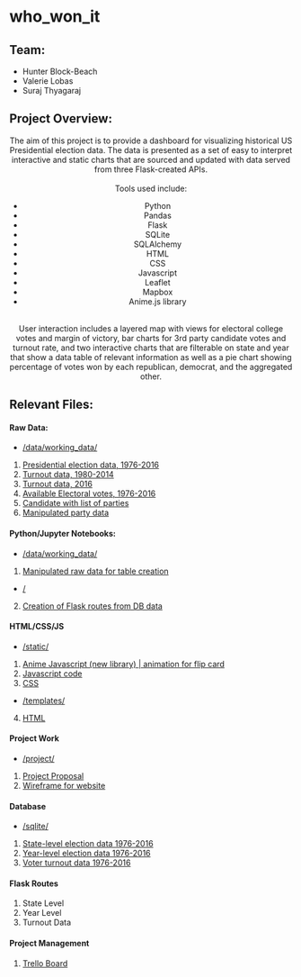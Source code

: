 # who_won_it

## Team:
- Hunter Block-Beach
- Valerie Lobas
- Suraj Thyagaraj

## Project Overview:
<div align="center"> <p> The aim of this project is to provide a dashboard for visualizing historical US Presidential election data. The data is presented as a set of easy to interpret interactive and static charts that are sourced and updated with data served from three Flask-created APIs.<br><br> Tools used include:
  
- Python
- Pandas
- Flask
- SQLite
- SQLAlchemy
- HTML
- CSS
- Javascript
- Leaflet
- Mapbox
- Anime.js library<br><br>

User interaction includes a layered map with views for electoral college votes and margin of victory, bar charts for 3rd party candidate votes and turnout rate, and two interactive charts that are filterable on state and year that show a data table of relevant information as well as a pie chart showing percentage of votes won by each republican, democrat, and the aggregated other. </div>           

</p>

## Relevant Files:

#### Raw Data:
* [/data/working_data/](data/working_data)
1.  [Presidential election data, 1976-2016](data/working_data/1976-2016-president.csv)
2. [Turnout data, 1980-2014](data/working_data/1980-2014_November_General_Election_Turnout_Rates.csv)
3. [Turnout data, 2016](data/working_data/2016_November_General_Election_Turnout_Rates.csv)
4. [Available Electoral votes, 1976-2016](data/working_data/Available_Electoral_votes.csv)
5. [Candidate with list of parties](data/working_data/parties.csv)
6. [Manipulated party data](data/working_data/allparties.csv)

#### Python/Jupyter Notebooks:
* [/data/working_data/](data/working_data)
1. [Manipulated raw data for table creation](politics_data_raw.ipynb)

* [/](/)
2. [Creation of Flask routes from DB data](/app.py)

#### HTML/CSS/JS

* [/static/](static)
1. [Anime Javascript (new library) | animation for flip card](static/anime.min.js)
2. [Javascript code](static/logic.js)
3. [CSS](static/style.css)

* [/templates/](templates)
4. [HTML](index.html)

#### Project Work

* [/project/](project)
1. [Project Proposal](project/CWR-DA-BC-Project_II-Proposal.docx)
2. [Wireframe for website](project/WebpageWireframe.JPG)

#### Database

* [/sqlite/](sqlite)
1. [State-level election data 1976-2016](sqlite/StatesDB7)
2. [Year-level election data 1976-2016](sqlite/YearDB1)
2. [Voter turnout data 1976-2016](sqlite/TurnoutDB1)

#### Flask Routes

1. State Level
2. Year Level 
3. Turnout Data

#### Project Management

1. [Trello Board](https://trello.com/b/frfXB46k/project-2-election-data)


